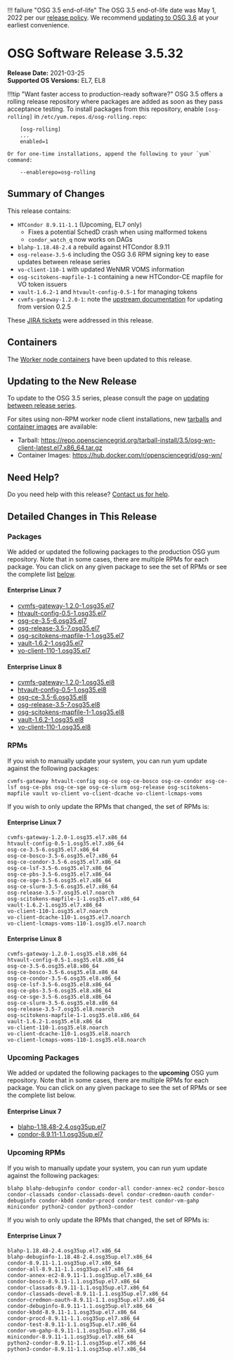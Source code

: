 !!! failure "OSG 3.5 end-of-life"
    The OSG 3.5 end-of-life date was May 1, 2022 per our
    [release policy](https://osg-htc.org/technology/policy/release-series/).
    We recommend
    [updating to OSG 3.6](../updating-to-osg-36.md)
    at your earliest convenience.

OSG Software Release 3.5.32
===========================

**Release Date:** 2021-03-25  
**Supported OS Versions:** EL7, EL8

!!!tip "Want faster access to production-ready software?"
    OSG 3.5 offers a rolling release repository where packages are added as soon as they pass acceptance testing.
    To install packages from this repository, enable `[osg-rolling]` in `/etc/yum.repos.d/osg-rolling.repo`:

        [osg-rolling]
        ...
        enabled=1

    Or for one-time installations, append the following to your `yum` command:

        --enablerepo=osg-rolling

Summary of Changes
------------------

This release contains:

-   `HTCondor 8.9.11-1.1` (Upcoming, EL7 only)
    -   Fixes a potential SchedD crash when using malformed tokens
    -   `condor_watch_q` now works on DAGs
-   `blahp-1.18.48-2.4` a rebuild against HTCondor 8.9.11
-   `osg-release-3.5-6` including the OSG 3.6 RPM signing key to ease updates between release series
-   `vo-client-110-1` with updated WeNMR VOMS information
-   `osg-scitokens-mapfile-1-1` containing a new HTCondor-CE mapfile for VO token issuers
-   `vault-1.6.2-1` and `htvault-config-0.5-1` for managing tokens
-   `cvmfs-gateway-1.2.0-1`: note the
    [upstream documentation](https://cvmfs.readthedocs.io/en/latest/cpt-repository-gateway.html#updating-from-cvmfs-gateway-0-2-5)
    for updating from version 0.2.5


These
[JIRA tickets](https://opensciencegrid.atlassian.net/issues/?jql=project%20%3D%20SOFTWARE%20AND%20fixVersion%20in%20(3.5.32%2C3.5.32-upcoming)%20ORDER%20BY%20priority%20DESC%2C%20key%20DESC)
were addressed in this release.

Containers
----------

The [Worker node containers](../../worker-node/using-wn-containers.md) have been updated to this release.


Updating to the New Release
---------------------------

To update to the OSG 3.5 series, please consult the page on
[updating between release series](../updating-to-osg-35.md).

For sites using non-RPM worker node client installations, new [tarballs](../../worker-node/install-wn-tarball.md) and
[container images](../../worker-node/using-wn-containers.md) are available:

- Tarball: <https://repo.opensciencegrid.org/tarball-install/3.5/osg-wn-client-latest.el7.x86_64.tar.gz>
- Container Images: <https://hub.docker.com/r/opensciencegrid/osg-wn/>

Need Help?
----------

Do you need help with this release? [Contact us for help](../../common/help.md).

Detailed Changes in This Release
--------------------------------

### Packages

We added or updated the following packages to the production OSG yum repository.
Note that in some cases, there are multiple RPMs for each package.
You can click on any given package to see the set of RPMs or see the complete list [below](#rpms).

#### Enterprise Linux 7

-   [cvmfs-gateway-1.2.0-1.osg35.el7](https://koji.chtc.wisc.edu/koji/search?match=glob&type=build&terms=cvmfs-gateway-1.2.0-1.osg35.el7)
-   [htvault-config-0.5-1.osg35.el7](https://koji.chtc.wisc.edu/koji/search?match=glob&type=build&terms=htvault-config-0.5-1.osg35.el7)
-   [osg-ce-3.5-6.osg35.el7](https://koji.chtc.wisc.edu/koji/search?match=glob&type=build&terms=osg-ce-3.5-6.osg35.el7)
-   [osg-release-3.5-7.osg35.el7](https://koji.chtc.wisc.edu/koji/search?match=glob&type=build&terms=osg-release-3.5-7.osg35.el7)
-   [osg-scitokens-mapfile-1-1.osg35.el7](https://koji.chtc.wisc.edu/koji/search?match=glob&type=build&terms=osg-scitokens-mapfile-1-1.osg35.el7)
-   [vault-1.6.2-1.osg35.el7](https://koji.chtc.wisc.edu/koji/search?match=glob&type=build&terms=vault-1.6.2-1.osg35.el7)
-   [vo-client-110-1.osg35.el7](https://koji.chtc.wisc.edu/koji/search?match=glob&type=build&terms=vo-client-110-1.osg35.el7)

#### Enterprise Linux 8

-   [cvmfs-gateway-1.2.0-1.osg35.el8](https://koji.chtc.wisc.edu/koji/search?match=glob&type=build&terms=cvmfs-gateway-1.2.0-1.osg35.el8)
-   [htvault-config-0.5-1.osg35.el8](https://koji.chtc.wisc.edu/koji/search?match=glob&type=build&terms=htvault-config-0.5-1.osg35.el8)
-   [osg-ce-3.5-6.osg35.el8](https://koji.chtc.wisc.edu/koji/search?match=glob&type=build&terms=osg-ce-3.5-6.osg35.el8)
-   [osg-release-3.5-7.osg35.el8](https://koji.chtc.wisc.edu/koji/search?match=glob&type=build&terms=osg-release-3.5-7.osg35.el8)
-   [osg-scitokens-mapfile-1-1.osg35.el8](https://koji.chtc.wisc.edu/koji/search?match=glob&type=build&terms=osg-scitokens-mapfile-1-1.osg35.el8)
-   [vault-1.6.2-1.osg35.el8](https://koji.chtc.wisc.edu/koji/search?match=glob&type=build&terms=vault-1.6.2-1.osg35.el8)
-   [vo-client-110-1.osg35.el8](https://koji.chtc.wisc.edu/koji/search?match=glob&type=build&terms=vo-client-110-1.osg35.el8)

### RPMs

If you wish to manually update your system, you can run yum update against the following packages:

    cvmfs-gateway htvault-config osg-ce osg-ce-bosco osg-ce-condor osg-ce-lsf osg-ce-pbs osg-ce-sge osg-ce-slurm osg-release osg-scitokens-mapfile vault vo-client vo-client-dcache vo-client-lcmaps-voms

If you wish to only update the RPMs that changed, the set of RPMs is:

#### Enterprise Linux 7

``` file
cvmfs-gateway-1.2.0-1.osg35.el7.x86_64
htvault-config-0.5-1.osg35.el7.x86_64
osg-ce-3.5-6.osg35.el7.x86_64
osg-ce-bosco-3.5-6.osg35.el7.x86_64
osg-ce-condor-3.5-6.osg35.el7.x86_64
osg-ce-lsf-3.5-6.osg35.el7.x86_64
osg-ce-pbs-3.5-6.osg35.el7.x86_64
osg-ce-sge-3.5-6.osg35.el7.x86_64
osg-ce-slurm-3.5-6.osg35.el7.x86_64
osg-release-3.5-7.osg35.el7.noarch
osg-scitokens-mapfile-1-1.osg35.el7.x86_64
vault-1.6.2-1.osg35.el7.x86_64
vo-client-110-1.osg35.el7.noarch
vo-client-dcache-110-1.osg35.el7.noarch
vo-client-lcmaps-voms-110-1.osg35.el7.noarch
```

#### Enterprise Linux 8

``` file
cvmfs-gateway-1.2.0-1.osg35.el8.x86_64
htvault-config-0.5-1.osg35.el8.x86_64
osg-ce-3.5-6.osg35.el8.x86_64
osg-ce-bosco-3.5-6.osg35.el8.x86_64
osg-ce-condor-3.5-6.osg35.el8.x86_64
osg-ce-lsf-3.5-6.osg35.el8.x86_64
osg-ce-pbs-3.5-6.osg35.el8.x86_64
osg-ce-sge-3.5-6.osg35.el8.x86_64
osg-ce-slurm-3.5-6.osg35.el8.x86_64
osg-release-3.5-7.osg35.el8.noarch
osg-scitokens-mapfile-1-1.osg35.el8.x86_64
vault-1.6.2-1.osg35.el8.x86_64
vo-client-110-1.osg35.el8.noarch
vo-client-dcache-110-1.osg35.el8.noarch
vo-client-lcmaps-voms-110-1.osg35.el8.noarch
```

### Upcoming Packages

We added or updated the following packages to the **upcoming** OSG yum repository.
Note that in some cases, there are multiple RPMs for each package.
You can click on any given package to see the set of RPMs or see the complete list below.

#### Enterprise Linux 7

-   [blahp-1.18.48-2.4.osg35up.el7](https://koji.chtc.wisc.edu/koji/search?match=glob&type=build&terms=blahp-1.18.48-2.4.osg35up.el7)
-   [condor-8.9.11-1.1.osg35up.el7](https://koji.chtc.wisc.edu/koji/search?match=glob&type=build&terms=condor-8.9.11-1.1.osg35up.el7)

### Upcoming RPMs

If you wish to manually update your system, you can run yum update against the following packages:

    blahp blahp-debuginfo condor condor-all condor-annex-ec2 condor-bosco condor-classads condor-classads-devel condor-credmon-oauth condor-debuginfo condor-kbdd condor-procd condor-test condor-vm-gahp minicondor python2-condor python3-condor

If you wish to only update the RPMs that changed, the set of RPMs is:

#### Enterprise Linux 7

``` file
blahp-1.18.48-2.4.osg35up.el7.x86_64
blahp-debuginfo-1.18.48-2.4.osg35up.el7.x86_64
condor-8.9.11-1.1.osg35up.el7.x86_64
condor-all-8.9.11-1.1.osg35up.el7.x86_64
condor-annex-ec2-8.9.11-1.1.osg35up.el7.x86_64
condor-bosco-8.9.11-1.1.osg35up.el7.x86_64
condor-classads-8.9.11-1.1.osg35up.el7.x86_64
condor-classads-devel-8.9.11-1.1.osg35up.el7.x86_64
condor-credmon-oauth-8.9.11-1.1.osg35up.el7.x86_64
condor-debuginfo-8.9.11-1.1.osg35up.el7.x86_64
condor-kbdd-8.9.11-1.1.osg35up.el7.x86_64
condor-procd-8.9.11-1.1.osg35up.el7.x86_64
condor-test-8.9.11-1.1.osg35up.el7.x86_64
condor-vm-gahp-8.9.11-1.1.osg35up.el7.x86_64
minicondor-8.9.11-1.1.osg35up.el7.x86_64
python2-condor-8.9.11-1.1.osg35up.el7.x86_64
python3-condor-8.9.11-1.1.osg35up.el7.x86_64
```
